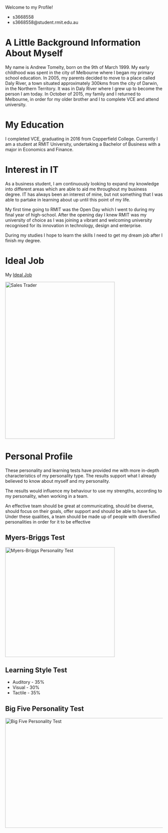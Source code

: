 Welcome to my Profile!
  
<ul> 
  <li>s3668558</li>
  <li>s3668558@student.rmit.edu.au</li>
  </ul>

<h1>A Little Background Information About Myself</h1>
<p>My name is Andrew Tomelty, born on the 9th of March 1999. My early childhood was spent in the city of Melbourne where I began my primary school education. In 2005, my parents decided to move to a place called Daly River, a town situated approximately 300kms from the city of Darwin, in the Northern Territory. It was in Daly River where I grew up to become the person I am today. In October of 2015, my family and I returned to Melbourne, in order for my older brother and I to complete VCE and attend university.</p>
  
<h1>My Education</h1> 

<p>I completed VCE, graduating in 2016 from Copperfield College. Currently I am a student at RMIT University, undertaking a Bachelor of Business with a major in Economics and Finance.</p>
  
<h1>Interest in IT</h1>
 
<p>As a business student, I am continuously looking to expand my knowledge into different areas which are able to aid me throughout my business degree. IT has always been an interest of mine, but not something that I was able to partake in learning about up until this point of my life.</p>

<p>My first time going to RMIT was the Open Day which I went to during my final year of high-school. After the opening day I knew RMIT was my university of choice as I was joining a vibrant and welcoming university recognised for its innovation in technology, design and enterprise.</p>

<p>During my studies I hope to learn the skills I need to get my dream job after I finish my degree. </p>

<h1>Ideal Job</h1>

<p>My <a href="https://www.seek.com.au/job/39678991?searchrequesttoken=2fbf6d0e-962f-456e-ac95-84869d6a5baf&type=standout">Ideal Job</a></p>

<p><img src="https://user-images.githubusercontent.com/53844491/63185964-980f0e00-c09e-11e9-978c-00203d2890ee.png" alt="Sales Trader" width="350" height="500"></p>

<h1>Personal Profile</h1>

<p>These personality and learning tests have provided me with more in-depth characteristics of my personality type. The results support what I already believed to know about myself and my personality.</p>

<p>The results would influence my behaviour to use my strengths, according to my personality, when working in a team.</p>

<p>An effective team should be great at communicating, should be diverse, should focus on their goals, offer support and should be able to have fun. Under these qualities, a team should be made up of people with diversified personalities in order for it to be effective</p>
  
<h2>Myers-Briggs Test</h2>
<p><img src="https://user-images.githubusercontent.com/53844491/63213390-45415f00-c14f-11e9-997d-7fe2497562b3.png" alt="Myers-Briggs Personality Test" width="350" height="350"></p>


<h2>Learning Style Test</h2>
<p><The Learning Style Test scores were as follows</p>
<ul>
  <li>Auditory - 35%</li>
  <li>Visual - 30%</li>
  <li>Tactile - 35%</li>
  </ul>

<h2>Big Five Personality Test</h2>
<p><img src="https://user-images.githubusercontent.com/53844491/63213682-a74f9380-c152-11e9-9888-fc7e5821c090.png" alt="Big Five Personality Test" width="750" height="350"></p>

